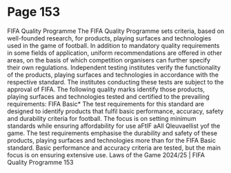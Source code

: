 # Page 153

FIFA Quality
Programme
The FIFA Quality Programme sets criteria, based on well-founded research, for
products, playing surfaces and technologies used in the game of football. In
addition to mandatory quality requirements in some fields of application,
uniform recommendations are offered in other areas, on the basis of which
competition organisers can further specify their own regulations.
Independent testing institutes verify the functionality of the products, playing
surfaces and technologies in accordance with the respective standard. The
institutes conducting these tests are subject to the approval of FIFA. The
following quality marks identify those products, playing surfaces and
technologies tested and certified to the prevailing requirements:
FIFA Basic*
The test requirements for this standard are designed to identify products that
fulfil basic performance, accuracy, safety and durability criteria for football.
The focus is on setting minimum standards while ensuring affordability for use
aFtIF aAll Qleuvaellist yof the game.
The test requirements emphasise the durability and safety of these products,
playing surfaces and technologies more than for the FIFA Basic standard. Basic
performance and accuracy criteria are tested, but the main focus is on ensuring
extensive use.
Laws of the Game 2024/25 | FIFA Quality Programme 153
